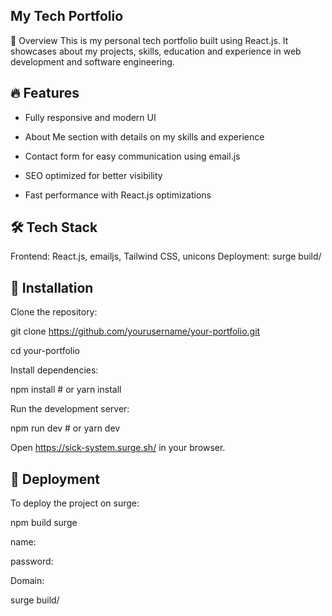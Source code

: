 My Tech Portfolio
------------------------------------------------------------------------------
🚀 Overview
This is my personal tech portfolio built using React.js. It showcases about my projects, skills, education and experience in web development and software engineering.

🔥 Features
------------------------------------------------------------
* Fully responsive and modern UI
  
* About Me section with details on my skills and experience
  
* Contact form for easy communication using email.js
  
* SEO optimized for better visibility
  
* Fast performance with React.js optimizations

🛠 Tech Stack
-------------------------------------------------------------
Frontend: React.js, emailjs, Tailwind CSS, unicons
Deployment: surge build/

🔧 Installation
-------------------------------------------------------------
Clone the repository:

git clone https://github.com/yourusername/your-portfolio.git

cd your-portfolio

Install dependencies:

npm install  # or yarn install

Run the development server:

npm run dev  # or yarn dev

Open https://sick-system.surge.sh/ in your browser.

🚀 Deployment
---------------------------------------------------------------
To deploy the project on surge:

npm build surge

name:

password:

Domain:


surge build/
